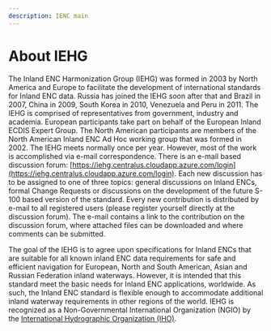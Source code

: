 ```yaml
---
description: IENC main
---
```


# About IEHG

The Inland ENC Harmonization Group \(IEHG\) was formed in 2003 by North America and Europe to facilitate the development of international standards for Inland ENC data. Russia has joined the IEHG soon after that and Brazil in 2007, China in 2009, South Korea in 2010, Venezuela and Peru in 2011. The IEHG is comprised of representatives from government, industry and academia. European participants take part on behalf of the European Inland ECDIS Expert Group. The North American participants are members of the North American Inland ENC Ad Hoc working group that was formed in 2002. The IEHG meets normally once per year. However, most of the work is accomplished via e-mail correspondence. There is an e-mail based discussion forum: [https://iehg.centralus.cloudapp.azure.com/login](https://iehg.centralus.cloudapp.azure.com/login). Each new discussion has to be assigned to one of three topics: general discussions on Inland ENCs, formal Change Requests or discussions on the development of the future S-100 based version of the standard. Every new contribution is distributed by e-mail to all registered users \(please register yourself directly at the discussion forum\). The e-mail contains a link to the contribution on the discussion forum, where attached files can be downloaded and where comments can be submitted.

The goal of the IEHG is to agree upon specifications for Inland ENCs that are suitable for all known inland ENC data requirements for safe and efficient navigation for European, North and South American, Asian and Russian Federation inland waterways. However, it is intended that this standard meet the basic needs for Inland ENC applications, worldwide. As such, the Inland ENC standard is flexible enough to accommodate additional inland waterway requirements in other regions of the world. IEHG is recognized as a Non-Governmental International Organization \(NGIO\) by the [International Hydrographic Organization \(IHO\)](http://iho.int/srv1/index.php?lang=en).

